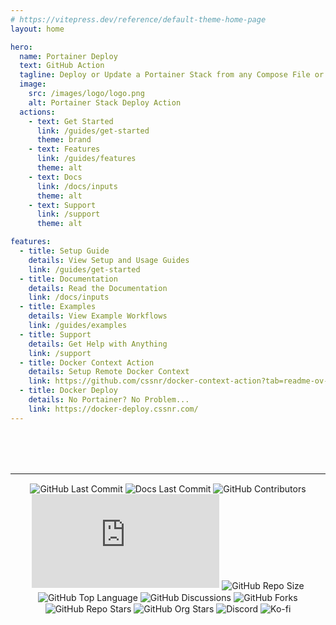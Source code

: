 ```yaml
---
# https://vitepress.dev/reference/default-theme-home-page
layout: home

hero:
  name: Portainer Deploy
  text: GitHub Action
  tagline: Deploy or Update a Portainer Stack from any Compose File or Remote Repository.
  image:
    src: /images/logo/logo.png
    alt: Portainer Stack Deploy Action
  actions:
    - text: Get Started
      link: /guides/get-started
      theme: brand
    - text: Features
      link: /guides/features
      theme: alt
    - text: Docs
      link: /docs/inputs
      theme: alt
    - text: Support
      link: /support
      theme: alt

features:
  - title: Setup Guide
    details: View Setup and Usage Guides
    link: /guides/get-started
  - title: Documentation
    details: Read the Documentation
    link: /docs/inputs
  - title: Examples
    details: View Example Workflows
    link: /guides/examples
  - title: Support
    details: Get Help with Anything
    link: /support
  - title: Docker Context Action
    details: Setup Remote Docker Context
    link: https://github.com/cssnr/docker-context-action?tab=readme-ov-file#readme
  - title: Docker Deploy
    details: No Portainer? No Problem...
    link: https://docker-deploy.cssnr.com/
---
```


<div class="badges">

---

[![GitHub Last Commit](https://img.shields.io/github/last-commit/cssnr/portainer-stack-deploy-action?logo=github&label=updated)](https://github.com/cssnr/portainer-stack-deploy-action)
[![Docs Last Commit](https://img.shields.io/github/last-commit/cssnr/portainer-stack-deploy-docs?logo=vitepress&logoColor=white&label=docs)](https://github.com/cssnr/portainer-stack-deploy-docs)
[![GitHub Contributors](https://img.shields.io/github/contributors/cssnr/portainer-stack-deploy-action?logo=github)](https://github.com/cssnr/portainer-stack-deploy-action/graphs/contributors)
[![GitHub Dist Size](https://img.shields.io/github/size/cssnr/portainer-stack-deploy-action/dist%2Findex.js?logo=github&label=dist%20size)](https://github.com/cssnr/portainer-stack-deploy-action/blob/master/src/index.js)
[![GitHub Repo Size](https://img.shields.io/github/repo-size/cssnr/portainer-stack-deploy-action?logo=bookstack&logoColor=white&label=repo%20size)](https://github.com/cssnr/portainer-stack-deploy-action?tab=readme-ov-file#readme)
[![GitHub Top Language](https://img.shields.io/github/languages/top/cssnr/portainer-stack-deploy-action?logo=htmx)](https://github.com/cssnr/portainer-stack-deploy-action/blob/master/src/index.js)
[![GitHub Discussions](https://img.shields.io/github/discussions/cssnr/portainer-stack-deploy-action?logo=github)](https://github.com/cssnr/portainer-stack-deploy-action/discussions)
[![GitHub Forks](https://img.shields.io/github/forks/cssnr/portainer-stack-deploy-action?style=flat&logo=github)](https://github.com/cssnr/portainer-stack-deploy-action/forks)
[![GitHub Repo Stars](https://img.shields.io/github/stars/cssnr/portainer-stack-deploy-action?style=flat&logo=github)](https://github.com/cssnr/portainer-stack-deploy-action/stargazers)
[![GitHub Org Stars](https://img.shields.io/github/stars/cssnr?style=flat&logo=github&label=org%20stars)](https://cssnr.github.io/)
[![Discord](https://img.shields.io/discord/899171661457293343?logo=discord&logoColor=white&label=discord&color=7289da)](https://discord.gg/wXy6m2X8wY)
[![Ko-fi](https://img.shields.io/badge/Ko--fi-72a5f2?logo=kofi&label=support)](https://ko-fi.com/cssnr)

</div>

<Contributors :contributors="$contributors" heading="Contributors"  margin="36px 0 96px" />

<style>
div.badges {
    margin-top: 80px;
}
.badges > p {
    text-align: center;
}
.badges img {
    display: inline-block;
    vertical-align: middle;
    transform: translateZ(0);
    box-shadow: 0 0 1px rgba(0, 0, 0, 0);
    backface-visibility: hidden;
    -moz-osx-font-smoothing: grayscale;
    transition-duration: 0.3s;
    transition-property: transform;
}
.badges img:hover {
    transform: scale(1.05);
}
</style>
